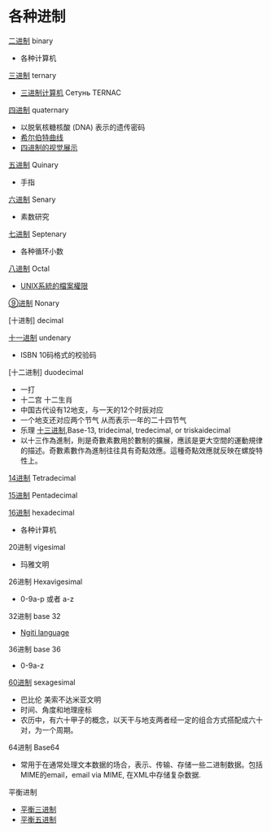 # 各种进制


[二进制](http://zh.wikipedia.org/zh/%E4%BA%8C%E8%BF%9B%E5%88%B6) binary
* 各种计算机

[三进制](http://zh.wikipedia.org/wiki/%E4%B8%89%E8%BF%9B%E5%88%B6) ternary
* [三进制计算机](http://baike.baidu.com/view/5529850.htm) Сетунь TERNAC

[四进制](http://zh.wikipedia.org/wiki/%E5%9B%9B%E9%80%B2%E5%88%B6) quaternary
* 以脱氧核糖核酸 (DNA) 表示的遗传密码
* [希尔伯特曲线](http://zh.wikipedia.org/zh/%E5%B8%8C%E7%88%BE%E4%BC%AF%E7%89%B9%E6%9B%B2%E7%B7%9A)
* [四进制的视觉展示](http://zh.wikipedia.org/zh/%E5%9B%9B%E9%80%B2%E5%88%B6#.E5.9B.9B.E9.80.B2.E5.88.B6.E7.9A.84.E8.A6.96.E8.A6.BA.E5.B1.95.E7.A4.BA)

[五进制](http://zh.wikipedia.org/zh/%E4%BA%94%E9%80%B2%E5%88%B6) Quinary
* 手指

[六进制](http://zh.wikipedia.org/wiki/%E5%85%AD%E8%BF%9B%E5%88%B6) Senary
* 素数研究 

[七进制](http://zh.wikipedia.org/zh/%E4%B8%83%E8%BF%9B%E5%88%B6) Septenary
* 各种循环小数

[八进制](http://zh.wikipedia.org/zh/%E5%85%AB%E8%BF%9B%E5%88%B6) Octal
* [UNIX系統的檔案權限](http://zh.wikipedia.org/wiki/Chmod)

[⑨进制](http://zh.wikipedia.org/wiki/%E4%B9%9D%E8%BF%9B%E5%88%B6)  Nonary 

[十进制] decimal

[十一进制](http://zh.wikipedia.org/zh/%E5%8D%81%E4%B8%80%E9%80%B2%E5%88%B6) undenary
* ISBN 10码格式的校验码

[十二进制] duodecimal
* 一打 
* 十二宫 十二生肖 
* 中国古代设有12地支，与一天的12个时辰对应 
* 一个地支还对应两个节气 从而表示一年的二十四节气 
* 乐理
[十三进制](http://zh.wikipedia.org/zh/%E5%8D%81%E4%B8%89%E9%80%B2%E5%88%B6),Base-13, tridecimal, tredecimal, or triskaidecimal 
* 以十三作為進制，則是奇數素數用於數制的擴展，應該是更大空間的運動規律的描述。奇數素數作為進制往往具有奇點效應。這種奇點效應就反映在螺旋特性上。

[14进制](http://en.wikipedia.org/wiki/Tetradecimal) Tetradecimal

[15进制](http://en.wikipedia.org/wiki/Pentadecimal) Pentadecimal

[16进制](http://zh.wikipedia.org/wiki/%E5%8D%81%E5%85%AD%E8%BF%9B%E5%88%B6) hexadecimal
* 各种计算机

20进制 vigesimal
* 玛雅文明

26进制 Hexavigesimal
* 0-9a-p 或者 a-z

32进制 base 32 
* [Ngiti language](http://en.wikipedia.org/wiki/Ngiti_language)

36进制 base 36
* 0-9a-z

[60进制](http://baike.baidu.com/view/1333290.htm) sexagesimal
* 巴比伦 美索不达米亚文明 
* 时间、角度和地理座标 
* 农历中，有六十甲子的概念，以天干与地支两者经一定的组合方式搭配成六十对，为一个周期。

64进制 Base64
* 常用于在通常处理文本数据的场合，表示、传输、存储一些二进制数据。包括MIME的email，email via MIME, 在XML中存储复杂数据.

平衡进制

* [平衡三进制](http://zh.wikipedia.org/zh/%E5%B9%B3%E8%A1%A1%E4%B8%89%E8%BF%9B%E5%88%B6)
* [平衡五进制](http://zh.wikipedia.org/zh/%E5%B9%B3%E8%A1%A1%E4%BA%94%E9%80%B2%E5%88%B6)